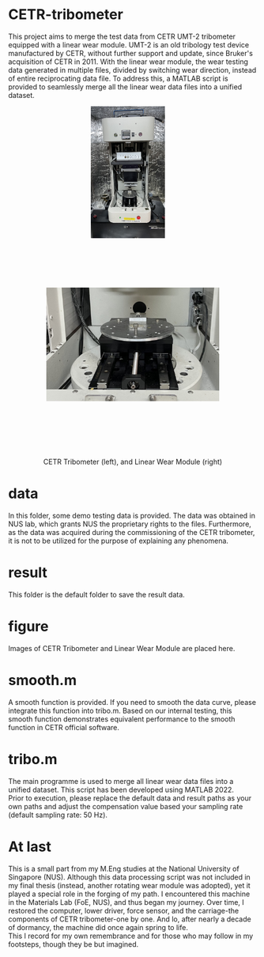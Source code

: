 # CETR-tribometer

This project aims to merge the test data from CETR UMT-2 tribometer equipped with a linear wear module. UMT-2 is an old tribology test device manufactured by CETR, without further support and update, since Bruker's acquisition of CETR in 2011.  With the linear wear module, the wear testing data generated in multiple files, divided by switching wear direction, instead of entire reciprocating data file. To address this, a MATLAB script is provided to seamlessly merge all the linear wear data files into a unified dataset.

<div align="center">
  <img src="https://github.com/okilitive/CETR-tribometer/blob/main/figure/CETR%20tribometer.jpg" alt="CETR Tribometer" width="150" style="margin-right: 20px; vertical-align: middle;"/>
  <img src="https://github.com/okilitive/CETR-tribometer/blob/main/figure/linear%20wear%20module.jpg" alt="Linear Wear Module" width="350" style="vertical-align: middle; margin-top: 100px; margin-bottom: 100px;"/>
  <p>CETR Tribometer (left), and Linear Wear Module (right)</p>
</div>

# data

In this folder, some demo testing data is provided. The data was obtained in NUS lab, which grants NUS the proprietary rights to the files. Furthermore, as the data was acquired during the commissioning of the CETR tribometer, it is not to be utilized for the purpose of explaining any phenomena.


# result

This folder is the default folder to save the result data.

# figure

Images of CETR Tribometer and Linear Wear Module are placed here.

# smooth.m

A smooth function is provided. If you need to smooth the data curve, please integrate this function into tribo.m. Based on our internal testing, this smooth function demonstrates equivalent performance to the smooth function in CETR official software.

# tribo.m

The main programme is used to merge all linear wear data files into a unified dataset. This script has been developed using MATLAB 2022.<br>
Prior to execution, please replace the default data and result paths as your own paths and adjust the compensation value based your sampling rate (default sampling rate: 50 Hz).

# At last

This is a small part from my M.Eng studies at the National University of Singapore (NUS). Although this data processing script was not included in my final thesis (instead, another rotating wear module was adopted), yet it played a special role in the forging of my path. I encountered this machine in the Materials Lab (FoE, NUS), and thus began my journey. Over time, I restored the computer, lower driver, force sensor, and the carriage-the components of CETR tribometer-one by one. And lo, after nearly a decade of dormancy, the machine did once again spring to life.<br>
This I record for my own remembrance and for those who may follow in my footsteps, though they be but imagined.

